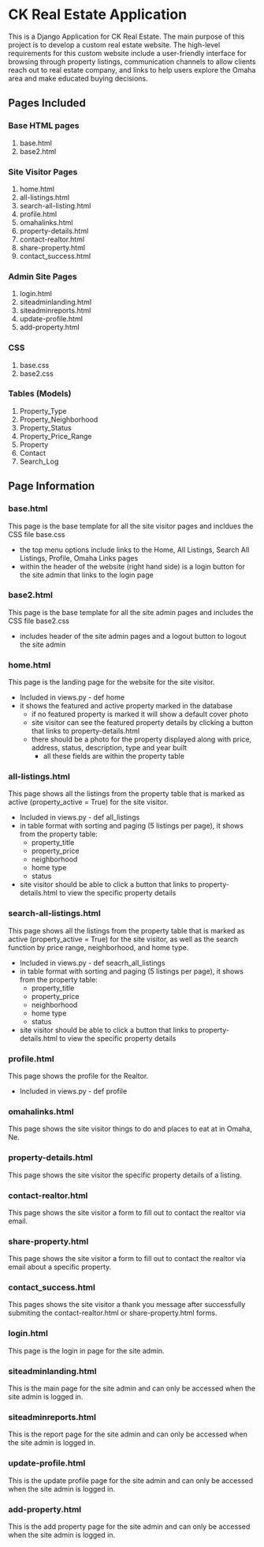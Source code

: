 # CK Real Estate Application
This is a Django Application for CK Real Estate.  The main purpose of this project is to develop a custom real estate website. 
The high-level requirements for this custom website include a user-friendly interface for browsing through property listings, communication channels 
to allow clients reach out to real estate company, and links to help users explore the Omaha area and make educated buying decisions.  

## Pages Included
### Base HTML pages
1. base.html
2. base2.html
### Site Visitor Pages
1. home.html
2. all-listings.html
3. search-all-listing.html
4. profile.html
5. omahalinks.html
6. property-details.html
7. contact-realtor.html
8. share-property.html
9. contact_success.html
### Admin Site Pages
1. login.html
2. siteadminlanding.html
3. siteadminreports.html
4. update-profile.html
5. add-property.html
### CSS
1. base.css
2. base2.css
### Tables (Models)
1. Property_Type
2. Property_Neighborhood
3. Property_Status
4. Property_Price_Range
5. Property
6. Contact
7. Search_Log
## Page Information
### base.html 
This page is the base template for all the site visitor pages and incldues the CSS file base.css
- the top menu options include links to the Home, All Listings, Search All Listings, Profile, Omaha Links pages
- within the header of the website (right hand side) is a login button for the site admin that links to the login page
### base2.html 
This page is the base template for all the site admin pages and includes the CSS file base2.css
- includes header of the site admin pages and a logout button to logout the site admin 
### home.html 
This page is the landing page for the website for the site visitor.
- Included in views.py - def home
- it shows the featured and active property marked in the database
  - if no featured property is marked it will show a default cover photo
  - site visitor can see the featured property details by clicking a button that links to property-details.html
  - there should be a photo for the property displayed along with price, address, status, description, type and year built
    - all these fields are within the property table   
### all-listings.html
This page shows all the listings from the property table that is marked as active (property_active = True) for the site visitor.
- Included in views.py - def all_listings
- in table format with sorting and paging (5 listings per page), it shows from the property table:
  - property_title
  - property_price
  - neighborhood
  - home type
  - status
- site visitor should be able to click a button that links to property-details.html to view the specific property details
### search-all-listings.html
This page shows all the listings from the property table that is marked as active (property_active = True) for the site visitor,
as well as the search function by price range, neighborhood, and home type.
- Included in views.py - def seacrh_all_listings
- in table format with sorting and paging (5 listings per page), it shows from the property table:
  - property_title
  - property_price
  - neighborhood
  - home type
  - status
- site visitor should be able to click a button that links to property-details.html to view the specific property details
### profile.html
This page shows the profile for the Realtor.
- Included in views.py - def profile
### omahalinks.html
This page shows the site visitor things to do and places to eat at in Omaha, Ne.
### property-details.html
This page shows the site visitor the specific property details of a listing.
### contact-realtor.html
This page shows the site visitor a form to fill out to contact the realtor via email.
### share-property.html
This page shows the site visitor a form to fill out to contact the realtor via email about a specific property.
### contact_success.html
This pages shows the site visitor a thank you message after successfully submiting the contact-realtor.html or share-property.html forms.
### login.html
This page is the login in page for the site admin.
### siteadminlanding.html
This is the main page for the site admin and can only be accessed when the site admin is logged in.
### siteadminreports.html
This is the report page for the site admin and can only be accessed when the site admin is logged in.
### update-profile.html
This is the update profile page for the site admin and can only be accessed when the site admin is logged in.
### add-property.html
This is the add property page for the site admin and can only be accessed when the site admin is logged in.
